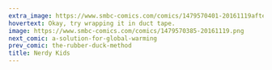 ```yaml
---
extra_image: https://www.smbc-comics.com/comics/1479570401-20161119after.png
hovertext: Okay, try wrapping it in duct tape.
image: https://www.smbc-comics.com/comics/1479570385-20161119.png
next_comic: a-solution-for-global-warming
prev_comic: the-rubber-duck-method
title: Nerdy Kids
---
```


